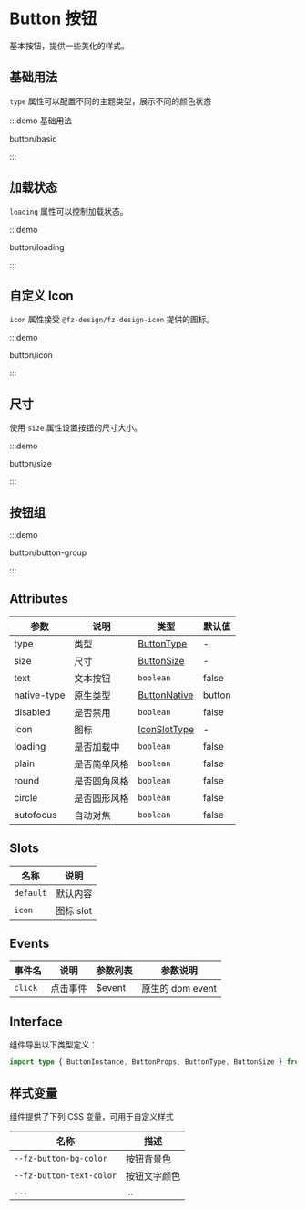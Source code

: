 # Button 按钮

基本按钮，提供一些美化的样式。

## 基础用法

`type` 属性可以配置不同的主题类型，展示不同的颜色状态

:::demo 基础用法

button/basic

:::

## 加载状态

`loading` 属性可以控制加载状态。

:::demo

button/loading

:::

## 自定义 Icon

`icon` 属性接受 `@fz-design/fz-design-icon` 提供的图标。

:::demo

button/icon

:::

## 尺寸

使用 `size` 属性设置按钮的尺寸大小。

:::demo

button/size

:::

## 按钮组

:::demo

button/button-group

:::

## Attributes

| 参数       | 说明         | 类型                                                                                                                       | 默认值 |
| ---------- | ------------ | -------------------------------------------------------------------------------------------------------------------------- | ------ |
| type       | 类型         | [ButtonType](https://github.com/fangzhioo/fz-design/blob/master/packages/fz-design/components/button/src/interface.ts#L12) | -      |
| size       | 尺寸         | [ButtonSize](https://github.com/fangzhioo/fz-design/blob/master/packages/fz-design/components/button/src/interface.ts#L19) | -      |
| text       | 文本按钮     | `boolean`                                                                                                                  | false  |
| native-type | 原生类型     | [ButtonNative](https://developer.mozilla.org/zh-CN/docs/Web/HTML/Element/button#attr-type)                                 | button |
| disabled   | 是否禁用     | `boolean`                                                                                                                  | false  |
| icon       | 图标         | [IconSlotType](https://github.com/fangzhioo/fz-design/blob/master/packages/fz-design/types/component.ts#L3)                | -      |
| loading    | 是否加载中   | `boolean`                                                                                                                  | false  |
| plain      | 是否简单风格 | `boolean`                                                                                                                  | false  |
| round      | 是否圆角风格 | `boolean`                                                                                                                  | false  |
| circle     | 是否圆形风格 | `boolean`                                                                                                                  | false  |
| autofocus  | 自动对焦     | `boolean`                                                                                                                  | false  |

## Slots

| 名称      | 说明      |
| --------- | --------- |
| `default` | 默认内容  |
| `icon`    | 图标 slot |

## Events

| 事件名  | 说明     | 参数列表 | 参数说明         |
| ------- | -------- | -------- | ---------------- |
| `click` | 点击事件 | $event   | 原生的 dom event |

## Interface

组件导出以下类型定义：

```ts
import type { ButtonInstance, ButtonProps, ButtonType, ButtonSize } from 'fz-design'
```

## 样式变量

组件提供了下列 CSS 变量，可用于自定义样式

| 名称                     | 描述         |
| ------------------------ | ------------ |
| `--fz-button-bg-color`   | 按钮背景色   |
| `--fz-button-text-color` | 按钮文字颜色 |
| `...`                    | ...          |
